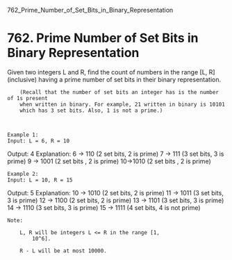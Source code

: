 762_Prime_Number_of_Set_Bits_in_Binary_Representation
# 762. Prime Number of Set Bits in Binary Representation

Given two integers L and R, find the count of numbers in the range
        [L, R] (inclusive) having a prime number of set bits in their binary
        representation.
    
    
        (Recall that the number of set bits an integer has is the number of 1s present
        when written in binary. For example, 21 written in binary is 10101
        which has 3 set bits. Also, 1 is not a prime.)
    
    

    Example 1:
    Input: L = 6, R = 10
Output: 4
Explanation:
6 -> 110 (2 set bits, 2 is prime)
7 -> 111 (3 set bits, 3 is prime)
9 -> 1001 (2 set bits , 2 is prime)
10->1010 (2 set bits , 2 is prime)

    

    Example 2:
    Input: L = 10, R = 15
Output: 5
Explanation:
10 -> 1010 (2 set bits, 2 is prime)
11 -> 1011 (3 set bits, 3 is prime)
12 -> 1100 (2 set bits, 2 is prime)
13 -> 1101 (3 set bits, 3 is prime)
14 -> 1110 (3 set bits, 3 is prime)
15 -> 1111 (4 set bits, 4 is not prime)

    

    Note:
    
        L, R will be integers L <= R in the range [1,
            10^6].
        
        R - L will be at most 10000.